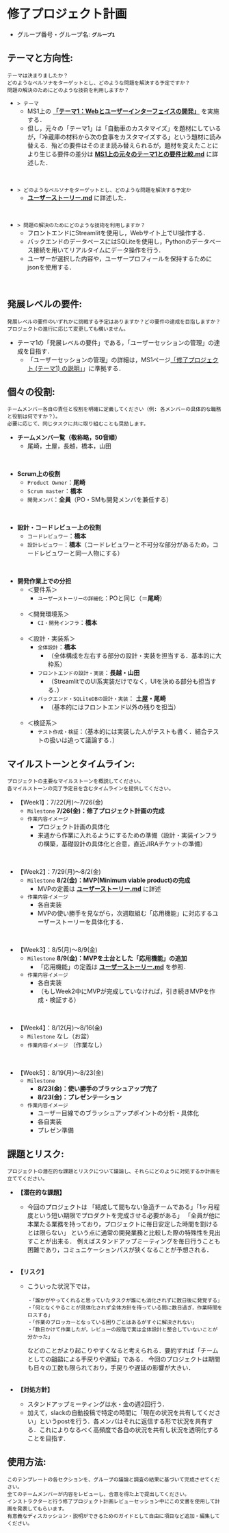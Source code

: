 # 修了プロジェクト計画

- グループ番号・グループ名: **`グループ1`**


## テーマと方向性: 
```
テーマは決まりましたか？
どのようなペルソナをターゲットとし、どのような問題を解決する予定ですか？
問題の解決のためにどのような技術を利用しますか？
```
- `> テーマ`
    - MS1上の **[「テーマ1：Webとユーザーインターフェイスの開発」](https://app.ms1.com/academy/1BYJipoSWFWcxfxUIoruQ6/4NBJkylZbtUd6Wxtpw4nbE/5VDANh8J5d2NltgkZUPyTk/2f4kqS0Gcl75ANeD8HK9bv/1XS6qWijKAPuZWKx9kY0K8)** を実施する．
    - 但し，元々の「テーマ1」は「自動車のカスタマイズ」を題材にしているが，「冷蔵庫の材料から次の食事をカスタマイズする」という題材に読み替える．殆どの要件はそのまま読み替えられるが，題材を変えたことにより生じる要件の差分は **[MS1上の元々のテーマ1との要件比較.md](./MS1上の元々のテーマ1との要件比較.md)** に詳述した．
<br>

- `> どのようなペルソナをターゲットとし、どのような問題を解決する予定か`
    - **[ユーザーストーリー.md](../design/ユーザーストーリー.md)** に詳述した．
<br>

- `> 問題の解決のためにどのような技術を利用しますか？`
    - フロントエンドにStreamlitを使用し，Webサイト上でUI操作する．
    - バックエンドのデータベースにはSQLiteを使用し，Pythonのデータベース接続を用いてリアルタイムにデータ操作を行う．
    - ユーザーが選択した内容や，ユーザープロフィールを保持するためにjsonを使用する．
<br>

## 発展レベルの要件: 
```
発展レベルの要件のいずれかに挑戦する予定はありますか？どの要件の達成を目指しますか？
プロジェクトの進行に応じて変更しても構いません。
```
- テーマ1の「発展レベルの要件」である，「ユーザーセッションの管理」の達成を目指す．
    - 「ユーザーセッションの管理」の詳細は，MS1ページ[「修了プロジェクト (テーマ1) の説明」](https://app.ms1.com/academy/1BYJipoSWFWcxfxUIoruQ6/4NBJkylZbtUd6Wxtpw4nbE/5VDANh8J5d2NltgkZUPyTk/2f4kqS0Gcl75ANeD8HK9bv/1XS6qWijKAPuZWKx9kY0K8)」に準拠する．

## 個々の役割: 
```
チームメンバー各自の責任と役割を明確に定義してください（例: 各メンバーの具体的な職務と役割は何ですか？）。
必要に応じて、同じタスクに共に取り組むことも奨励します。
```
- **チームメンバ一覧（敬称略，50音順）**
    - 尾崎，土屋，長越，橋本，山田
<br>

- **Scrum上の役割**
    - `Product Owner`：**尾崎**
    - `Scrum master`：**橋本**
    - `開発メンバ`：**全員**（PO・SMも開発メンバを兼任する）
<br>

- **設計・コードレビュー上の役割**
    - `コードレビュワー`：**橋本**
    - `設計レビュワー`：**橋本**（コードレビュワーと不可分な部分があるため，コードレビュワーと同一人物にする）
<br>

- **開発作業上での分担**
    - ＜要件系＞
        - `ユーザーストーリーの詳細化`：POと同じ（＝**尾崎**）<br><br>
    - ＜開発環境系＞
        - `CI・開発インフラ`：**橋本**<br><br>
    - ＜設計・実装系＞
        - `全体設計`：**橋本**
            - （全体構成を左右する部分の設計・実装を担当する．基本的に大枠系）
        - `フロントエンドの設計・実装`：**長越・山田**
            - （StreamlitでのUI系実装だけでなく，UIを決める部分も担当する．）
        - `バックエンド・SQLiteDBの設計・実装`： **土屋・尾崎**
            - （基本的にはフロントエンド以外の残りを担当）<br><br>
    - ＜検証系＞
        - `テスト作成・検証`：（基本的には実装した人がテストも書く．結合テストの扱いは追って議論する．）


## マイルストーンとタイムライン: 
```
プロジェクトの主要なマイルストーンを概説してください。
各マイルストーンの完了予定日を含むタイムラインを提供してください。
```

- 【Week1】：7/22(月)～7/26(金)
    - `Milestone` **7/26(金)：修了プロジェクト計画の完成**
    - `作業内容イメージ`
        - プロジェクト計画の具体化
        - 来週から作業に入れるようにするための準備（設計・実装インフラの構築，基礎設計の具体化と合意，直近JIRAチケットの準備）
<br>

- 【Week2】：7/29(月)～8/2(金)
    - `Milestone` **8/2(金)：MVP(Minimum viable product)の完成**
        - MVPの定義は **[ユーザーストーリー.md](../design/ユーザーストーリー.md)** に詳述
    - `作業内容イメージ`
        - 各自実装
        - MVPの使い勝手を見ながら，次週取組む「応用機能」に対応するユーザーストーリーを具体化する．
<br>

- 【Week3】：8/5(月)～8/9(金)
    - `Milestone` **8/9(金)：MVPを土台とした「応用機能」の追加**
        - 「応用機能」の定義は **[ユーザーストーリー.md](../design/ユーザーストーリー.md)** を参照．
    - `作業内容イメージ`
        - 各自実装
        - （もしWeek2中にMVPが完成していなければ，引き続きMVPを作成・検証する）
<br>

- 【Week4】：8/12(月)～8/16(金)
    - `Milestone` なし（お盆）
    - `作業内容イメージ` （作業なし）
<br>

- 【Week5】：8/19(月)～8/23(金)
    - `Milestone`
        - **8/23(金)：使い勝手のブラッシュアップ完了**
        - **8/23(金)：プレゼンテーション**
    - `作業内容イメージ`
        - ユーザー目線でのブラッシュアップポイントの分析・具体化
        - 各自実装
        - プレゼン準備

## 課題とリスク: 
```
プロジェクトの潜在的な課題とリスクについて議論し、それらにどのように対処するか計画を立ててください。
```

- **【潜在的な課題】**
    -   今回のプロジェクトは
        「結成して間もない急造チームである」「1ヶ月程度という短い期限でプロダクトを完成させる必要がある」
        「全員が他に本業たる業務を持っており，プロジェクトに毎日安定した時間を割けるとは限らない」
        という点に通常の開発業務と比較した際の特殊性を見出すことが出来る．
        例えばスタンドアップミーティングを毎日行うことも困難であり，コミュニケーションパスが狭くなることが予想される．<br><br>
- **【リスク】**
    -   こういった状況下では，
        ```
        ・「誰かがやってくれると思っていたタスクが誰にも消化されずに数日後に発覚する」
        ・「何となくやることが具体化されず全体方針を待っている間に数日過ぎ，作業時間をロスする」
        ・「作業のブロッカーとなっている困りごとはあるがすぐに解決されない」
        ・「数日かけて作業したが，レビューの段階で実は全体設計と整合していないことが分かった」
        ```
        などのことがより起こりやすくなると考えられる．要約すれば「チームとしての齟齬による手戻りや遅延」である．
        今回のプロジェクトは期間も日々の工数も限られており，手戻りや遅延の影響が大きい．<br><br>

- **【対処方針】**
    - スタンドアップミーティングは水・金の週2回行う．
    - 加えて，slackの自動投稿で特定の時間に「現在の状況を共有してください」というpostを行う．各メンバはそれに返信する形で状況を共有する．これによりなるべく高頻度で各自の状況を共有し状況を透明化することを目指す．

## 使用方法:
```
このテンプレートの各セクションを、グループの議論と調査の結果に基づいて完成させてください。
全てのチームメンバーが内容をレビューし、合意を得た上で提出してください。
インストラクターと行う修了プロジェクト計画レビューセッション中にこの文書を使用して計画を発表してもらいます。
有意義なディスカッション・説明ができるためのガイドとして自由に項目など追加・編集してください。
```